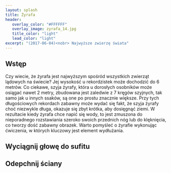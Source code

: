 ```yaml
---
layout: splash
title: Żyrafa
header:
   overlay_color: "#FFFFFF"
   overlay_image: zyrafa_14.jpg
   title_color: "light"
   lead_color: "light"
excerpt: "(2017-06-04)<nobr> Najwyższe zwierzę świata"
---
```


## Wstęp

Czy wiecie, że żyrafa jest najwyższym spośród wszystkich zwierząt lądowych na świecie? Jej wysokość u rekordzistek może dochodzić do 6 metrów. Co ciekawe, szyja żyrafy, która u dorosłych osobników może osiągać nawet 2 metry, zbudowana jest zaledwie z 7 kręgów szyjnych, tak samo jak u innych ssaków, są one po prostu znacznie większe. Przy tych długościowych rekordach zabawny może wydać się fakt, że szyja żyrafy choć niezwykle długa, okazuje się zbyt krótka, aby dosięgnąć ziemi. W rezultacie kiedy żyrafa chce napić się wody, to jest zmuszona do nieporadnego rozstawiania szeroko swoich przednich nóg lub do klęknięcia, co tworzy dość zabawny obrazek. 
Warto pomyśleć o żyrafie wykonując ćwiczenia, w których kluczowy jest element wydłużania.


## Wyciągnij głowę do sufitu


## Odepchnij ściany
